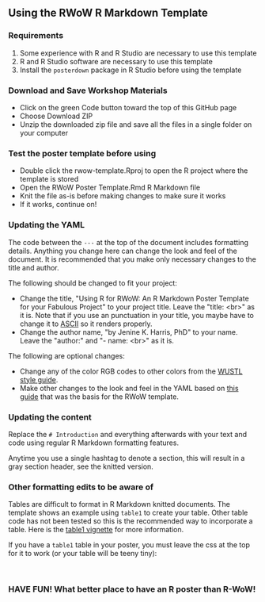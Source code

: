 ## Using the RWoW R Markdown Template

### Requirements

1) Some experience with R and R Studio are necessary to use this template
2) R and R Studio software are necessary to use this template
3) Install the `posterdown` package in R Studio before using the template

### Download and Save Workshop Materials

<ul>
<li> Click on the green Code button toward the top of this GitHub page
<li> Choose Download ZIP
<li> Unzip the downloaded zip file and save all the files in a single folder on your computer
</ul>

### Test the poster template before using

<ul>
  <li> Double click the rwow-template.Rproj to open the R project where the template is stored
  <li> Open the RWoW Poster Template.Rmd R Markdown file
  <li> Knit the file as-is before making changes to make sure it works
  <li> If it works, continue on!
</ul>

### Updating the YAML

The code between the `---` at the top of the document includes formatting details. Anything you change here can change the look and feel of the document. It is recommended that you make only necessary changes to the title and author.

The following should be changed to fit your project:

<ul>
  <li> Change the title, "Using R for RWoW&#58; An R Markdown Poster Template for your Fabulous Project" to your project title. Leave the "title: &lt;br&gt;" as it is. Note that if you use an punctuation in your title, you maybe have to change it to <a href="https://www.ee.ucl.ac.uk/~mflanaga/java/HTMLandASCIItableC1.html">ASCII</a> so it renders properly.
  <li> Change the author name, "by Jenine K. Harris, PhD" to your name. Leave the "author:" and "- name: &lt;br&gt;" as it is.
</ul>

The following are optional changes: 

<ul> 
  <li> Change any of the color RGB codes to other colors from the <a href ="https://marcomm.wustl.edu/resources/branding-logo-toolkit/color-palettes/">WUSTL style guide</a>.
  <li> Make other changes to the look and feel in the YAML based on <a href = "https://github.com/brentthorne/posterdown/wiki/posterdown_html">this guide</a> that was the basis for the RWoW template.
</ul>

### Updating the content

Replace the `# Introduction` and everything afterwards with your text and code using regular R Markdown formatting features.

Anytime you use a single hashtag to denote a section, this will result in a gray section header, see the knitted version.

### Other formatting edits to be aware of

Tables are difficult to format in R Markdown knitted documents. The template shows an example using `table1` to create your table. Other table code has not been tested so this is the recommended way to incorporate a table. Here is the <a href = "https://cran.r-project.org/web/packages/table1/vignettes/table1-examples.html">table1 vignette</a> for more information.

If you have a `table1` table in your poster, you must leave the css at the top for it to work (or your table will be teeny tiny): 

<style type="text/css"><br>

table.Rtable1 {<br>
   font-family: "Palatino";<br>
   font-size: 45px;<br>
}<br>
</style><br>

### HAVE FUN! What better place to have an R poster than R-WoW!
